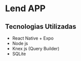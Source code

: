 # Lend APP

## Tecnologias Utilizadas

- React Native + Expo
- Node js 
- Knex js (Query Builder)
- SQLite
